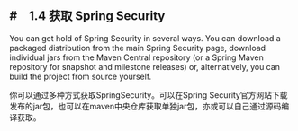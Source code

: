 #　1.4 获取 Spring Security
---

You can get hold of Spring Security in several ways. You can download a packaged distribution from the main Spring Security page, download individual jars from the Maven Central repository (or a Spring Maven repository for snapshot and milestone releases) or, alternatively, you can build the project from source yourself.

你可以通过多种方式获取SpringSecurity。可以在Spring Security官方网站下载发布的jar包，也可以在maven中央仓库获取单独jar包，亦或可以自己通过源码编译获取。




